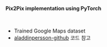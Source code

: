 **Pix2Pix implementation using PyTorch**

</br>

- Trained Google Maps dataset
- [aladdinpersson-github](https://github.com/aladdinpersson/Machine-Learning-Collection/tree/master/ML/Pytorch/GANs/Pix2Pix) 코드 참고


